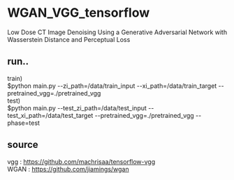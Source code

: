 # WGAN_VGG_tensorflow
Low Dose CT Image Denoising Using a Generative Adversarial Network with Wasserstein Distance and Perceptual Loss

## run..
train)<br>
$python main.py --zi_path=/data/train_input --xi_path=/data/train_target --pretrained_vgg=./pretrained_vgg<br>
test)<br>
$python main.py  --test_zi_path=/data/test_input --test_xi_path=/data/test_target --pretrained_vgg=./pretrained_vgg --phase=test

## source
vgg : https://github.com/machrisaa/tensorflow-vgg<br>
WGAN : https://github.com/jiamings/wgan
